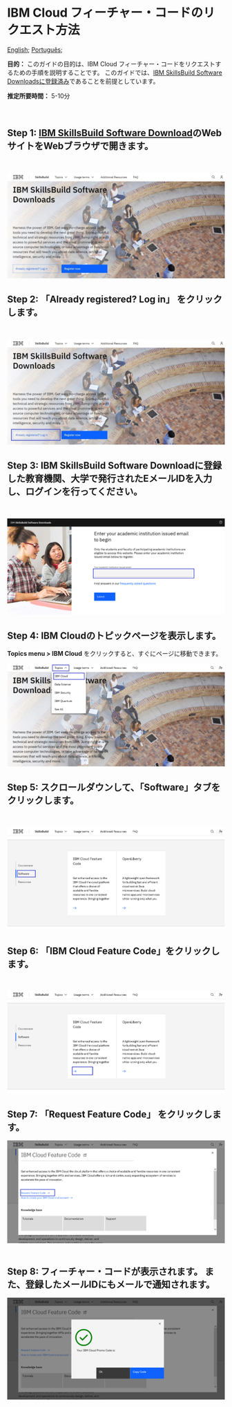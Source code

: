 
# IBM Cloud フィーチャー・コードのリクエスト方法

[English](/academic-initiative/how-to/How-to-request-and-IBM-Cloud-Feature-Code/readme.md);
[Português](/academic-initiative/pt-br/how-to/How-to-request-and-IBM-Cloud-Feature-Code/readme.md);


**目的：** このガイドの目的は、IBM Cloud フィーチャー・コードをリクエストするための手順を説明することです。 このガイドでは、[IBM SkillsBuild Software Downloadsに登録済み](/academic-initiative/jp/how-to/How-to-register-with-the-IBM-Academic-Initiative/readme.md)であることを前提としています。

**推定所要時間：** 5-10分

 
## Step 1: [IBM SkillsBuild Software Download](https://ibm.com/academic)のWebサイトをWebブラウザで開きます。
<br />

![Step 1](images/step1.png) 

## Step 2: 「**Already registered? Log in**」 をクリックします。
<br />

![Step 2](images/step2.png) 
 
## Step 3: IBM SkillsBuild Software Downloadに登録した教育機関、大学で発行されたEメールIDを入力し、ログインを行ってください。
<br />

![Step 3](images/step3.png)  

## Step 4: IBM Cloudのトピックページを表示します。

**Topics menu > IBM Cloud** をクリックすると、すぐにページに移動できます。
<br />

![Step 4](images/step4.png)  

## Step 5: スクロールダウンして、「**Software**」タブをクリックします。
<br />

![Step 5](images/step5.png)  
 
## Step 6: 「**IBM Cloud Feature Code**」をクリックします。
<br />

![Step 6](images/step6.png)  

## Step 7: 「**Request Feature Code**」 をクリックします。
![Step 7](images/step7.png)    
 
## Step 8: フィーチャー・コードが表示されます。 また、登録したメールIDにもメールで通知されます。

![Step 8](images/step8.png)